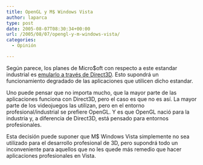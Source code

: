 ```yaml
---
title: OpenGL y M$ Windows Vista
author: laparca
type: post
date: 2005-08-07T08:30:34+00:00
url: /2005/08/07/opengl-y-m-windows-vista/
categories:
  - Opinión

---
```

Según parece, los planes de Micro$oft con respecto a este estandar industrial es [emularlo a través de Direct3D][1]. Esto supondrá un funcionamiento degradado de las aplicaciones que utilicen dicho estandar.

Uno puede pensar que no importa mucho, que la mayor parte de las aplicaciones funciona con Direct3D, pero el caso es que no es así. La mayor parte de los videojuegos las utilizan, pero en el entorno profesional/industrial se prefiere OpenGL. Y es que OpenGL nació para la industria y, a diferencia de Direct3D, está pensado para entornos profesionales.

Esta decisión puede suponer que M$ Windows Vista simplemente no sea utilizado para el desarrollo profesional de 3D, pero supondrá todo un inconveniente para aquellos que no les quede más remedio que hacer aplicaciones profesionales en Vista.

 [1]: http://www.opengl.org/discussion_boards/cgi_directory/ultimatebb.cgi?ubb=get_topic;f=12;t=000001